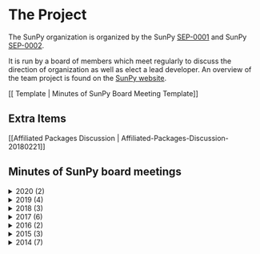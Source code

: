 # The Project

The SunPy organization is organized by the SunPy [SEP-0001](https://github.com/sunpy/sunpy-SEP/blob/master/SEP-0001.md) and SunPy [SEP-0002](https://github.com/sunpy/sunpy-SEP/blob/master/SEP-0002.md).

It is run by a board of members which meet regularly to discuss the direction of organization as well as elect a lead developer.
An overview of the team project is found on the [SunPy website](http://sunpy.org/team.html).

[[ Template | Minutes of SunPy Board Meeting Template]]

## Extra Items

[[Affiliated Packages Discussion | Affiliated-Packages-Discussion-20180221]]

## Minutes of SunPy board meetings

<details>
<summary>2020 (2)</summary>

[[Board Meeting 2020-06-03 | Minutes of SunPy Board Meeting 2020603]]

[[Board Meeting 2020-09-09 | Minutes of SunPy Board Meeting 20200909]]

</details>

<details>
<summary>2019 (4)</summary>

[[Board Meeting 2019-11-18 | Minutes of SunPy Board Meeting 20191118]]

[[Board Meeting 2019-09-20 | Minutes of SunPy Board Meeting 20190920]]

[[Board Meeting 2019-08-02 | Minutes of SunPy Board Meeting 20190802]]

[[Board Meeting 2019-03-06 | Minutes of SunPy Board Meeting 20190306]]

</details>
<details>
<summary>2018 (3)</summary>

[[Board Meeting 2018-09-05 | Minutes of SunPy Board Meeting 20180905]]

[[Board Meeting 2018-06-19 | Minutes of SunPy Board Meeting 20180610]]

[[Board Meeting 2018-02-21 | Minutes of SunPy Board Meeting 20180221]]

</details>

<details>
<summary>2017 (6)</summary>

[[Board Meeting 2017-09-22 | Minutes of SunPy Board Meeting 20170922]]

[[Board Meeting 2017-08-16 | Minutes of SunPy Board Meeting 20170816]]

[[Board Meeting 2017-08-02 | Minutes of SunPy Board Meeting 20170802]]

[[Board Meeting 2017-04-21 | Minutes of SunPy Board Meeting 20170421]]

[[Board Meeting 2017-03-13 | Minutes-of-SunPy-Board-Meeting-20170313]]

[[Board Meeting 2017-02-17 | Minutes-of-SunPy-Board-Meeting-20170214]]

</details>

<details>
<summary>2016 (2)</summary>

[[Board Meeting 2016-10-26 | Minutes-of-SunPy-Board-Meeting-20161026]]

[[Board Meeting 2016-05-07 | Minutes-of-SunPy-Board-Meeting-20160507]]

</details>

<details>
<summary>2015 (3)</summary>

[[Board Meeting 2015-12-07 | Minutes-of-SunPy-Board-Meeting-20151207]]

[[Board Meeting 2015-09-21 | Minutes-of-SunPy-Board-Meeting-20150921]]

[[Board Meeting 2015-04-13 | Minutes-of-SunPy-Board-Meeting-20150413]]

</details>

<details>
<summary>2014 (7)</summary>

[[Board Meeting 2014-10-17 | Minutes-of-SunPy-Board-Meeting-20141017]]

[[Board Meeting 2014-09-19 | Minutes-of-SunPy-Board-Meeting-20140919]]

[[Board Meeting 2014-07-25 | Minutes-of-SunPy-Board-Meeting-20140625]]

[[Board Meeting 2014-06-09 | Minutes-of-SunPy-Board-Meeting-20140609]]

[[Board Meeting 2014-05-05 | Minutes-of-SunPy-Board-Meeting-20140505]]

[[Board Meeting 2014-04-16 | Minutes-of-SunPy-Board-Meeting-20140416]]

[[Board Meeting 2014-04-07 | Minutes-of-SunPy-Board-Meeting-20140407]]

</details>
